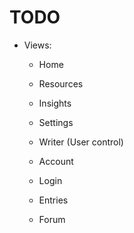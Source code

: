 ﻿# TODO
- Views:
    - Home
    - Resources
    - Insights
    - Settings
    - Writer (User control)
    - Account
    - Login
  
    - Entries
    
    - Forum